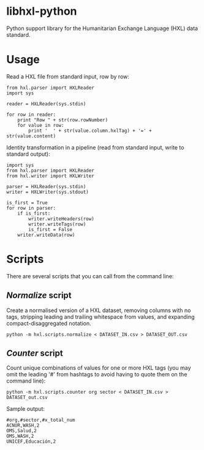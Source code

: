 libhxl-python
=============

Python support library for the Humanitarian Exchange Language (HXL) data standard.

# Usage

Read a HXL file from standard input, row by row:

```
from hxl.parser import HXLReader
import sys

reader = HXLReader(sys.stdin)

for row in reader:
    print "Row " + str(row.rowNumber)
    for value in row:
        print '  ' + str(value.column.hxlTag) + '=' + str(value.content)
```

Identity transformation in a pipeline (read from standard input, write to standard output):

```
import sys
from hxl.parser import HXLReader
from hxl.writer import HXLWriter

parser = HXLReader(sys.stdin)
writer = HXLWriter(sys.stdout)

is_first = True
for row in parser:
    if is_first:
        writer.writeHeaders(row)
        writer.writeTags(row)
        is_first = False
    writer.writeData(row)
```

# Scripts

There are several scripts that you can call from the command line:

## _Normalize_ script

Create a normalised version of a HXL dataset, removing columns with no
tags, stripping leading and trailing whitespace from values, and
expanding compact-disaggregated notation.

```
python -m hxl.scripts.normalize < DATASET_IN.csv > DATASET_OUT.csv
```

## _Counter_ script

Count unique combinations of values for one or more HXL tags (you may
omit the leading '#' from hashtags to avoid having to quote them on
the command line):

```
python -m hxl.scripts.counter org sector < DATASET_IN.csv > DATASET_out.csv
```

Sample output:

```
#org,#sector,#x_total_num
ACNUR,WASH,2
OMS,Salud,2
OMS,WASH,2
UNICEF,Educación,2
```
